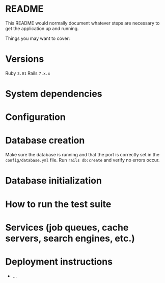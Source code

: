 # README

This README would normally document whatever steps are necessary to get the
application up and running.

Things you may want to cover:

# Versions
Ruby `3.01`
Rails `7.x.x`

# System dependencies

# Configuration

# Database creation

Make sure the database is running and that the port is correctly set in the `config/database.yml` file.  Run `rails db:create` and verify no errors occur.

# Database initialization

# How to run the test suite

# Services (job queues, cache servers, search engines, etc.)

# Deployment instructions

* ...
